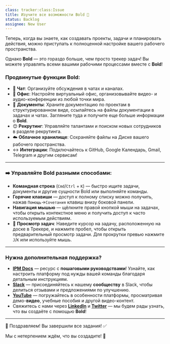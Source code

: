 ```yaml
---
class: tracker:class:Issue
title: Изучите все возможности Bold 🚀
status: Backlog
assignee: New User
---
```

Теперь, когда вы знаете, как создавать проекты, задачи и планировать действия, можно приступать к полноценной настройке вашего рабочего пространства.

Однако **Bold** — это гораздо больше, чем просто трекер задач! Вы можете управлять всеми вашими рабочими процессами вместе с **Bold**!

### Продвинутые функции Bold:

- 📢 **Чат**: Организуйте обсуждения в чатах и каналах.
- 🏬 **Офис**: Настройте виртуальный офис, организовывайте видео- и аудио-конференции из любой точки мира.
- 📝 **Документы**: Храните документацию по проектам в структурированном виде, ссылайтесь на файлы документации в задачах и чатах. Загляните туда и получите еще больше информации о **Bold**.
- 😊 **Рекрутинг**: Управляйте талантами и поиском новых сотрудников в разделе рекрутинга.
- ☁️ **Облачное хранилище**: Сохраняйте файлы на Диске вашего рабочего пространства.
- ↔️ **Интеграции**: Подключайтесь к GitHub, Google Календарь, Gmail, Telegram и другим сервисам!

---

### ➡️ Управляйте Bold разными способами:

- **Командная строка** (`Cmd`/`Ctrl` + `K`) — быстро ищите задачи, документы и другие сущности Bold или выполняйте команды.
- **Горячие клавиши** — доступ к полному списку можно получить, нажав `Помощь`→`Сочетания` клавиш внизу боковой панели.
- **Навигация мышью** — щёлкните правой кнопкой мыши на задачах, чтобы открыть контекстное меню и получить доступ к часто используемым действиям.
- 👀 **Просмотр задач**: Наведите курсор на задачу, расположенную на доске в Трекере, и нажмите пробел, чтобы открыть предварительный просмотр задачи. Для прокрутки превью нажмите `J`/`K` или используйте мышь.

---

### Нужна дополнительная поддержка?

- **[IPM Docs](https://docs.huly.io/)** — ресурс с **пошаговыми руководствами**! Узнайте, как настроить платформу под нужды вашей команды благодаря детальным инструкциям.
- **[Slack](https://hulycommunity.slack.com/join/shared_invite/zt-29kl7zmwz-2b3RRVTiWhhtAwzHjBm3Wg#/shared-invite/email)** — присоединяйтесь к нашему **сообществу** в Slack, чтобы делиться отзывами и предложениями по улучшению.
- **[YouTube](https://www.youtube.com/@huly_io)** — погружайтесь в особенности платформы, просматривая демо-**видео**, учебные пособия и другой видео-контент.
- Свяжитесь с нами через **[LinkedIn](https://www.linkedin.com/company/bold-ru)** и **[Twitter](https://x.com/bold_ru)** — мы будем рады узнать, что вы создаёте с помощью **Bold**!

---

🎉 Поздравляем! Вы завершили все задания! ✅

Мы с нетерпением ждём, что вы создадите! 🚀
